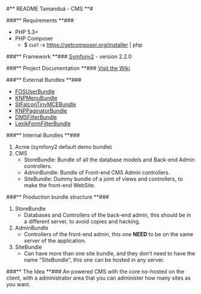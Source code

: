 #** README Tamanduá - CMS **#

###** Requirements **###
 * PHP 5.3+
 * PHP Composer
    - $ curl -s https://getcomposer.org/installer | php

###** Framework **###
[Symfony2](http://symfony.com/]) - version 2.2.0

###** Project Documentation **###
	[Visit the Wiki](/wiki/Home)

###** External Bundles **###
 * [FOSUserBundle](https://github.com/FriendsOfSymfony/FOSUserBundle)
 * [KNPMenuBundle](https://github.com/KnpLabs/KnpMenuBundle)
 * [StFalconTinyMCEBundle](https://github.com/stfalcon/TinymceBundle)
 * [KNPPaginatorBundle](https://github.com/KnpLabs/KnpPaginatorBundle)
 * [DMSFilterBundle](http://knpbundles.com/rdohms/DMSFilterBundle)
 * [LexikFormFilterBundle](https://github.com/lexik/LexikFormFilterBundle)

###** Internal Bundles **###
 1. Acme (symfony2 default demo bundle)
 2. CMS
    - StoreBundle: Bundle of all the database models and Back-end Admin controllers.
    - AdminBundle: Bundle of Front-end CMS Admin controllers.
    - SiteBundle: Dummy bundle of a joint of views and controllers, to make the front-end WebSite.

###** Production bundle structure **###
 1. StoreBundle
    - Databases and Controllers of the back-end admin, this should be in a different server, to avoid copies and hacking.
 2. AdminBundle
    - Controllers of the front-end admin, this one **NEED** to be on the same server of the application.
 3. SiteBundle
    - Can have more than one site bundle, and they don't need to have the name "SiteBundle", this one can be hosted in any server.

###** The Idea **###
An powered CMS with the core no-hosted on the client, with a administrator area that you can administer how many sites as you want.
